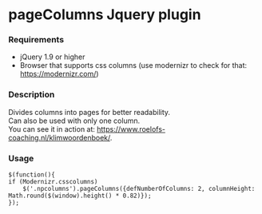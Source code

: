 # pageColumns Jquery plugin

### Requirements
- jQuery 1.9 or higher
- Browser that supports css columns (use modernizr to check for that: https://modernizr.com/)

### Description
Divides columns into pages for better readability.\
Can also be used with only one column.\
You can see it in action at: https://www.roelofs-coaching.nl/klimwoordenboek/.

### Usage
    $(function(){
    if (Modernizr.csscolumns)
        $('.npcolumns').pageColumns({defNumberOfColumns: 2, columnHeight: Math.round($(window).height() * 0.82)});
    });
